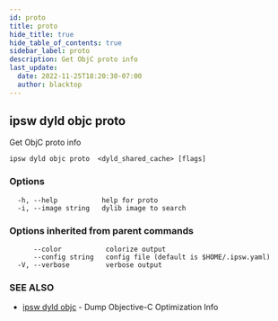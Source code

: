 ```yaml
---
id: proto
title: proto
hide_title: true
hide_table_of_contents: true
sidebar_label: proto
description: Get ObjC proto info
last_update:
  date: 2022-11-25T18:20:30-07:00
  author: blacktop
---
```

## ipsw dyld objc proto

Get ObjC proto info

```
ipsw dyld objc proto  <dyld_shared_cache> [flags]
```

### Options

```
  -h, --help           help for proto
  -i, --image string   dylib image to search
```

### Options inherited from parent commands

```
      --color           colorize output
      --config string   config file (default is $HOME/.ipsw.yaml)
  -V, --verbose         verbose output
```

### SEE ALSO

* [ipsw dyld objc](/docs/cli/ipsw/dyld/objc)	 - Dump Objective-C Optimization Info


